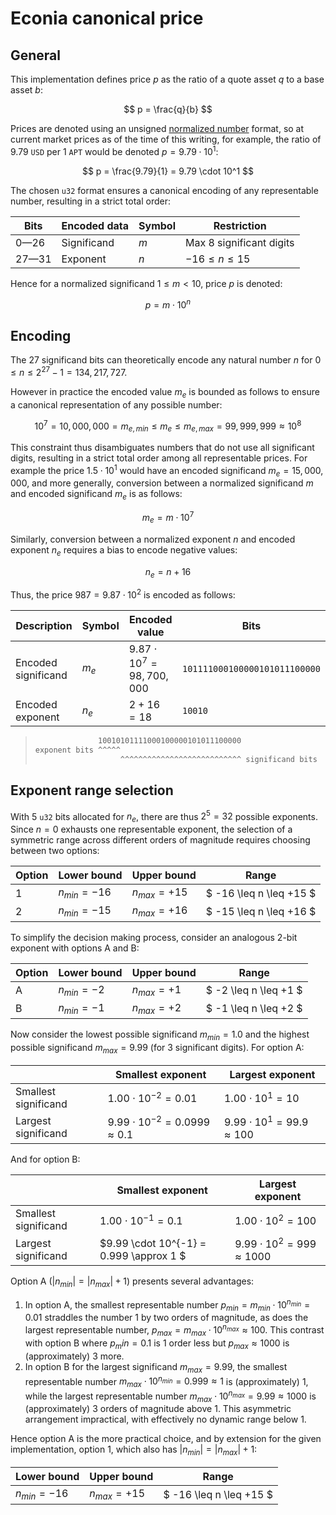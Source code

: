 # Econia canonical price

## General

This implementation defines price $p$ as the ratio of a quote asset $q$ to a
base asset $b$:

$$
p = \frac{q}{b}
$$

Prices are denoted using an unsigned [normalized number] format, so at current
market prices as of the time of this writing, for example, the ratio of $9.79$
`USD` per $1$ `APT` would be denoted $p = 9.79 \cdot 10^1$:

$$
p = \frac{9.79}{1} = 9.79 \cdot 10^1
$$

The chosen `u32` format ensures a canonical encoding of any representable
number, resulting in a strict total order:

| Bits  | Encoded data | Symbol | Restriction              |
| ----- | ------------ | ------ | ------------------------ |
| 0—26  | Significand  | $m$    | Max 8 significant digits |
| 27—31 | Exponent     | $n$    | $-16 \leq n \leq 15$     |

Hence for a normalized significand $1 \leq m < 10$, price $p$ is denoted:

$$
p = m \cdot 10^n
$$

## Encoding

The 27 significand bits can theoretically encode any natural number $n$ for
$0 \leq n \leq 2^{27} - 1 = 134,217,727$.

However in practice the encoded value $m_e$ is bounded as follows to ensure
a canonical representation of any possible number:

$$
10^7 = 10,000,000 = m_{e, min}\leq m_e \leq m_{e, max} = 99,999,999 \approx 10^8
$$

This constraint thus disambiguates numbers that do not use all significant
digits, resulting in a strict total order among all representable prices. For
example the price $1.5 \cdot 10^1$ would have an encoded significand
$m_e = 15,000,000$, and more generally, conversion between a normalized
significand $m$ and encoded significand $m_e$ is as follows:

$$
m_e = m \cdot 10^7
$$

Similarly, conversion between a normalized exponent $n$ and encoded exponent
$n_e$ requires a bias to encode negative values:

$$
n_e = n + 16
$$

Thus, the price $987 = 9.87 \cdot 10^2$ is encoded as follows:

<!-- markdownlint-disable MD013 -->

| Description         | Symbol | Encoded value                  | Bits                          |
| ------------------- | ------ | ------------------------------ | ----------------------------- |
| Encoded significand | $m_e$  | $9.87 \cdot 10^7 = 98,700,000$ | `101111000100000101011100000` |
| Encoded exponent    | $n_e$  | $2 + 16 = 18$                  | `10010`                       |

<!-- markdownlint-enable MD013 -->

> ```txt
>               10010101111000100000101011100000
> exponent bits ^^^^^
>                    ^^^^^^^^^^^^^^^^^^^^^^^^^^^ significand bits
> ```

## Exponent range selection

With 5 `u32` bits allocated for $n_e$, there are thus $2^5 = 32$ possible
exponents. Since $n=0$ exhausts one representable exponent, the selection of a
symmetric range across different orders of magnitude requires choosing between
two options:

| Option | Lower bound     | Upper bound     | Range                   |
| ------ | --------------- | --------------- | ----------------------- |
| 1      | $n_{min} = -16$ | $n_{max} = +15$ | $ -16 \leq n \leq +15 $ |
| 2      | $n_{min} = -15$ | $n_{max} = +16$ | $ -15 \leq n \leq +16 $ |

To simplify the decision making process, consider an analogous 2-bit exponent
with options A and B:

| Option | Lower bound    | Upper bound    | Range                 |
| ------ | -------------- | -------------- | --------------------- |
| A      | $n_{min} = -2$ | $n_{max} = +1$ | $ -2 \leq n \leq +1 $ |
| B      | $n_{min} = -1$ | $n_{max} = +2$ | $ -1 \leq n \leq +2 $ |

Now consider the lowest possible significand $m_{min} = 1.0$ and the highest
possible significand $m_{max} = 9.99$ (for 3 significant digits). For option A:

<!-- markdownlint-disable MD013 -->

|                      | Smallest exponent                         | Largest exponent                       |
| -------------------- | ----------------------------------------- | -------------------------------------- |
| Smallest significand | $1.00 \cdot 10^{-2} = 0.01$               | $1.00 \cdot 10^{1} = 10$               |
| Largest significand  | $9.99 \cdot 10^{-2} = 0.0999 \approx 0.1$ | $9.99 \cdot 10^{1} = 99.9 \approx 100$ |

<!-- markdownlint-enable MD013 -->

And for option B:

<!-- markdownlint-disable MD013 -->

|                      | Smallest exponent                       | Largest exponent                       |
| -------------------- | --------------------------------------- | -------------------------------------- |
| Smallest significand | $1.00 \cdot 10^{-1} = 0.1$              | $1.00 \cdot 10^{2} = 100$              |
| Largest significand  | $9.99 \cdot 10^{-1} = 0.999 \approx 1 $ | $9.99 \cdot 10^{2} = 999 \approx 1000$ |

<!-- markdownlint-enable MD013 -->

Option A ($|n_{min}| = |n_{max}| + 1$) presents several advantages:

1. In option A, the smallest representable number
   $p_{min} = m_{min} \cdot 10^{n_{min}} = 0.01$ straddles the number $1$ by two
   orders of magnitude, as does the largest representable number,
   $p_{max} = m_{max} \cdot 10^{n_{max}} \approx 100$. This contrast with option
   B where $p_min = 0.1$ is 1 order less but $p_{max} \approx 1000$ is
   (approximately) 3 more.
1. In option B for the largest significand $m_{max} = 9.99$, the smallest
   representable number $m_{max} \cdot 10 ^ {n_{min}} = 0.999 \approx 1$ is
   (approximately) $1$, while the largest representable number
   $m_{max} \cdot 10 ^ {n_{max}} = 9.99 \approx 1000$ is (approximately) 3
   orders of magnitude above $1$. This asymmetric arrangement impractical, with
   effectively no dynamic range below $1$.

Hence option A is the more practical choice, and by extension for the given
implementation, option 1, which also has $|n_{min}| = |n_{max}| + 1$:

| Lower bound     | Upper bound     | Range                   |
| --------------- | --------------- | ----------------------- |
| $n_{min} = -16$ | $n_{max} = +15$ | $ -16 \leq n \leq +15 $ |

[normalized number]: https://en.wikipedia.org/wiki/Normalized_number
